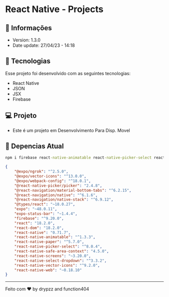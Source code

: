 # React Native - Projects

## 📰 Informações

- Version: 1.3.0
- Date update: 27/04/23 - 14:18

## 🚀 Tecnologias

Esse projeto foi desenvolvido com as seguintes tecnologias:

- React Native
- JSON
- JSX
- Firebase

## 💻 Projeto

- Este é um projeto em Desenvolvimento Para Disp. Movel

## 🔧 Depencias Atual

```cmd
npm i firebase react-native-animatable react-native-picker-select react-native-safe-area-context react-native-select-dropdown react-native-web react-native-vector-icons react-native-screens react-native-paper @react-navigation/native @react-navigation/native-stack @react-navigation/material-bottom-tabs @expo/vector-icons @expo/webpack-config @expo/ngrok expo-status-bar expo
```

```json
{
    "@expo/ngrok": "^2.5.0",
    "@expo/vector-icons": "^13.0.0",
    "@expo/webpack-config": "^18.0.1",
    "@react-native-picker/picker": "2.4.8",
    "@react-navigation/material-bottom-tabs": "^6.2.15",
    "@react-navigation/native": "^6.1.6",
    "@react-navigation/native-stack": "^6.9.12",
    "@types/react": "~18.0.27",
    "expo": "~48.0.11",
    "expo-status-bar": "~1.4.4",
    "firebase": "^9.20.0",
    "react": "18.2.0",
    "react-dom": "18.2.0",
    "react-native": "0.71.7",
    "react-native-animatable": "^1.3.3",
    "react-native-paper": "^5.7.0",
    "react-native-picker-select": "^8.0.4",
    "react-native-safe-area-context": "4.5.0",
    "react-native-screens": "~3.20.0",
    "react-native-select-dropdown": "^3.3.2",
    "react-native-vector-icons": "^9.2.0",
    "react-native-web": "~0.18.10"
}
```

---

Feito com ♥ by drypzz and function404
